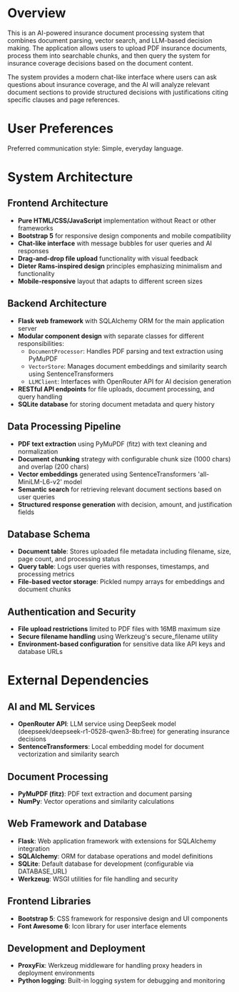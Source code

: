 # Overview

This is an AI-powered insurance document processing system that combines document parsing, vector search, and LLM-based decision making. The application allows users to upload PDF insurance documents, process them into searchable chunks, and then query the system for insurance coverage decisions based on the document content.

The system provides a modern chat-like interface where users can ask questions about insurance coverage, and the AI will analyze relevant document sections to provide structured decisions with justifications citing specific clauses and page references.

# User Preferences

Preferred communication style: Simple, everyday language.

# System Architecture

## Frontend Architecture
- **Pure HTML/CSS/JavaScript** implementation without React or other frameworks
- **Bootstrap 5** for responsive design components and mobile compatibility
- **Chat-like interface** with message bubbles for user queries and AI responses
- **Drag-and-drop file upload** functionality with visual feedback
- **Dieter Rams-inspired design** principles emphasizing minimalism and functionality
- **Mobile-responsive** layout that adapts to different screen sizes

## Backend Architecture
- **Flask web framework** with SQLAlchemy ORM for the main application server
- **Modular component design** with separate classes for different responsibilities:
  - `DocumentProcessor`: Handles PDF parsing and text extraction using PyMuPDF
  - `VectorStore`: Manages document embeddings and similarity search using SentenceTransformers
  - `LLMClient`: Interfaces with OpenRouter API for AI decision generation
- **RESTful API endpoints** for file uploads, document processing, and query handling
- **SQLite database** for storing document metadata and query history

## Data Processing Pipeline
- **PDF text extraction** using PyMuPDF (fitz) with text cleaning and normalization
- **Document chunking** strategy with configurable chunk size (1000 chars) and overlap (200 chars)
- **Vector embeddings** generated using SentenceTransformers 'all-MiniLM-L6-v2' model
- **Semantic search** for retrieving relevant document sections based on user queries
- **Structured response generation** with decision, amount, and justification fields

## Database Schema
- **Document table**: Stores uploaded file metadata including filename, size, page count, and processing status
- **Query table**: Logs user queries with responses, timestamps, and processing metrics
- **File-based vector storage**: Pickled numpy arrays for embeddings and document chunks

## Authentication and Security
- **File upload restrictions** limited to PDF files with 16MB maximum size
- **Secure filename handling** using Werkzeug's secure_filename utility
- **Environment-based configuration** for sensitive data like API keys and database URLs

# External Dependencies

## AI and ML Services
- **OpenRouter API**: LLM service using DeepSeek model (deepseek/deepseek-r1-0528-qwen3-8b:free) for generating insurance decisions
- **SentenceTransformers**: Local embedding model for document vectorization and similarity search

## Document Processing
- **PyMuPDF (fitz)**: PDF text extraction and document parsing
- **NumPy**: Vector operations and similarity calculations

## Web Framework and Database
- **Flask**: Web application framework with extensions for SQLAlchemy integration
- **SQLAlchemy**: ORM for database operations and model definitions
- **SQLite**: Default database for development (configurable via DATABASE_URL)
- **Werkzeug**: WSGI utilities for file handling and security

## Frontend Libraries
- **Bootstrap 5**: CSS framework for responsive design and UI components
- **Font Awesome 6**: Icon library for user interface elements

## Development and Deployment
- **ProxyFix**: Werkzeug middleware for handling proxy headers in deployment environments
- **Python logging**: Built-in logging system for debugging and monitoring
